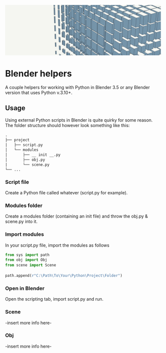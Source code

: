![Header](github__header.jpg)

# Blender helpers

A couple helpers for working with Python in Blender 3.5 or any Blender version that uses Python v.3.10+.

## Usage

Using external Python scripts in Blender is quite quirky for some reason. The folder structure should however look something like this:

```
.
├── project
|   ├── script.py
│   └── modules
│       ├── __ init __.py
│       ├── obj.py
|       └── scene.py
└── ...
```

### Script file

Create a Python file called whatever (script.py for example).

### Modules folder

Create a modules folder (containing an init file) and throw the obj.py & scene.py into it.

### Import modules

In your script.py file, import the modules as follows

```python
from sys import path
from obj import Obj
from scene import Scene

path.append(r"C:\Path\To\Your\Python\Project\Folder")
```

### Open in Blender

Open the scripting tab, import script.py and run.

### Scene

-insert more info here-

### Obj

-insert more info here-
